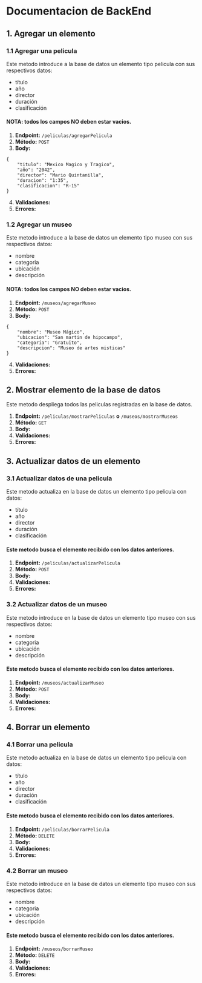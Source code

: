 # Documentacion de BackEnd

## 1. Agregar un elemento
### 1.1 Agregar una pelicula
Este metodo introduce a la base de datos un elemento tipo pelicula con sus respectivos datos:
- título
- año
- director
- duración
- clasificación

#### NOTA: todos los campos NO deben estar vacios.

1. **Endpoint:** ```/peliculas/agregarPelicula```
2. **Método:** ```POST```
3. **Body:** 

```
{
    "titulo": "Mexico Magico y Tragico",
    "año": "2042",
    "director": "Mario Quintanilla",
    "duracion": "1:35",
    "clasificacion": "R-15"
}
```

4. **Validaciones:**
5. **Errores:**

### 1.2 Agregar un museo
Este metodo introduce a la base de datos un elemento tipo museo con sus respectivos datos:
- nombre
- categoria
- ubicación
- descripción

#### NOTA: todos los campos NO deben estar vacios.

1. **Endpoint:** ```/museos/agregarMuseo```
2. **Método:** ```POST```
3. **Body:**

```
{
    "nombre": "Museo Mágico",
    "ubicacion": "San martin de hipocampo",
    "categoria": "Gratuito",
    "descripcion": "Museo de artes misticas"
}
```

4. **Validaciones:**
5. **Errores:**

## 2. Mostrar elemento de la base de datos

Este metodo despliega todos las peliculas registradas en la base de datos.

1. **Endpoint:** ```/peliculas/mostrarPeliculas``` **o** ```/museos/mostrarMuseos```
2. **Método:** ```GET```
3. **Body:**
4. **Validaciones:**
5. **Errores:**

## 3. Actualizar datos de un elemento
### 3.1 Actualizar datos de una pelicula
Este metodo actualiza en la base de datos un elemento tipo pelicula con datos:
- título
- año
- director
- duración
- clasificación

#### Este metodo busca el elemento recibido con los datos anteriores.

1. **Endpoint:** ```/peliculas/actualizarPelicula```
2. **Método:** ```POST```
3. **Body:**
4. **Validaciones:**
5. **Errores:**

### 3.2 Actualizar datos de un museo
Este metodo introduce en la base de datos un elemento tipo museo con sus respectivos datos:
- nombre
- categoria
- ubicación
- descripción

#### Este metodo busca el elemento recibido con los datos anteriores.

1. **Endpoint:** ```/museos/actualizarMuseo```
2. **Método:** ```POST```
3. **Body:**
4. **Validaciones:**
5. **Errores:**


## 4. Borrar un elemento
### 4.1 Borrar una pelicula
Este metodo actualiza en la base de datos un elemento tipo pelicula con datos:
- título
- año
- director
- duración
- clasificación

#### Este metodo busca el elemento recibido con los datos anteriores.

1. **Endpoint:** ```/peliculas/borrarPelicula```
2. **Método:** ```DELETE```
3. **Body:**
4. **Validaciones:**
5. **Errores:**

### 4.2 Borrar un museo
Este metodo introduce en la base de datos un elemento tipo museo con sus respectivos datos:
- nombre
- categoria
- ubicación
- descripción

#### Este metodo busca el elemento recibido con los datos anteriores.

1. **Endpoint:** ```/museos/borrarMuseo```
2. **Método:** ```DELETE```
3. **Body:**
4. **Validaciones:**
5. **Errores:**

